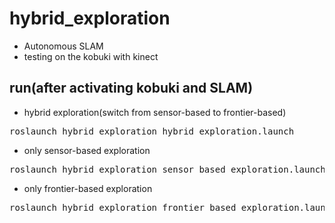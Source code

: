 # hybrid_exploration
* Autonomous SLAM
* testing on the kobuki with kinect

## run(after activating kobuki and SLAM) <br>
* hybrid exploration(switch from sensor-based to frontier-based)
<pre>
roslaunch hybrid_exploration hybrid_exploration.launch
</pre>
* only sensor-based exploration<br>
<pre>
roslaunch hybrid_exploration sensor_based_exploration.launch
</pre>
* only frontier-based exploration<br>
<pre>
roslaunch hybrid_exploration frontier_based_exploration.launch
</pre>

